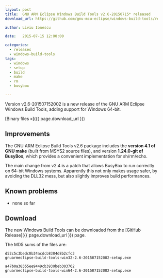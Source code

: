 ```yaml
---
layout: post
title:  GNU ARM Eclipse Windows Build Tools v2.6-20150715* released
download_url: https://github.com/gnu-mcu-eclipse/windows-build-tools/releases/tag/v2.6

author: Liviu Ionescu

date:   2015-07-15 12:00:00

categories:
  - releases
  - windows-build-tools
tags:
  - windows
  - setup
  - build
  - make
  - rm
  - busybox

---
```


Version v2.6-201507152002 is a new release of the GNU ARM Eclipse Windows Build Tools, adding support for Windows 64-bit.

[Binary files »]({{ page.download_url }})

## Improvements

The GNU ARM Eclipse Build Tools v2.6 package includes the **version 4.1 of GNU make** (built from MSYS2 source files), and version **1.24.0-git of BusyBox**, which provides a convenient implementation for sh/rm/echo.

The main change from v2.4 is a patch that allows BusyBox to run correctly on 64-bit Windows systems. Apparently this not only makes usage safer, by avoiding the DLL32 mess, but also slightly improves build performances.

## Known problems

* none so far

## Download

The new Windows Build Tools can be downloaded from the [GitHub Release]({{ page.download_url }}) page.

The MD5 sums of the files are:

	d52c5c3bedc8b34acdcb8384d8b2cfc3  
	gnuarmeclipse-build-tools-win32-2.6-201507152002-setup.exe

	a47b0a38355ee9449cb3930beb303762  
	gnuarmeclipse-build-tools-win64-2.6-201507152002-setup.exe
